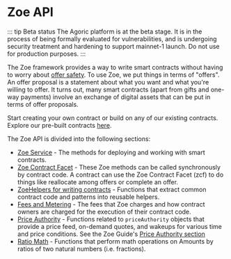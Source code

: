 # Zoe API

<Zoe-Version/>

::: tip Beta status
The Agoric platform is at the beta stage. It is in the process of being formally evaluated for vulnerabilities, and is undergoing security treatment and hardening to support mainnet-1 launch. Do not use for production purposes. 
:::

The Zoe framework provides a way to write smart contracts without having to worry about [offer safety](../guide/offer-safety.md). To use Zoe, we put things in terms of "offers". An offer proposal is a statement about what you want and what you're willing to offer. It turns out, many smart contracts (apart from gifts and one-way payments) involve an exchange of digital assets that can be put in terms of offer proposals.

Start creating your own contract or build on any of our existing contracts.
Explore our pre-built contracts [here](../guide/contracts/README.md).

The Zoe API is divided into the following sections:

- [Zoe Service](./zoe.md) - 
  The methods for deploying and working with smart contracts.
- [Zoe Contract Facet](./zoe-contract-facet.md) -
  These Zoe methods can be called synchronously by contract code. A contract can use the Zoe Contract Facet (zcf) to do things like reallocate among offers or complete an offer.
- [ZoeHelpers for writing contracts](./zoe-helpers.md) -
  Functions that extract common contract code and patterns into
  reusable helpers.
- [Fees and Metering](./fees-and-metering.md) - The
  fees that Zoe charges and how contract owners are charged for the
  execution of their contract code.
- [Price Authority](./contract-support/price-authority.md) -
  Functions related to `priceAuthority` objects that provide a price feed, on-demand
  quotes, and wakeups for various time and price conditions. See the Zoe Guide's 
  [Price Authority section](../guide/price-authority.md)
- [Ratio Math](./contract-support/ratio-math.md) -
  Functions that perform math operations on Amounts by ratios of two natural numbers (i.e. fractions).


